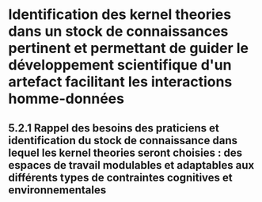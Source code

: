 # Identification des kernel theories dans un stock de connaissances pertinent et permettant de guider le développement scientifique d'un artefact facilitant les interactions homme-données

## 5.2.1 Rappel des besoins des praticiens et identification du stock de connaissance dans lequel les kernel theories seront choisies : des espaces de travail modulables et adaptables aux différents types de contraintes cognitives et environnementales
